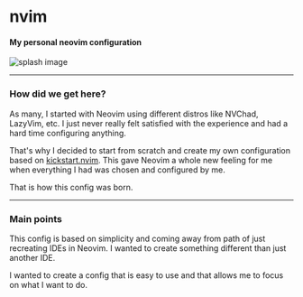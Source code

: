 # nvim

#### My personal neovim configuration

![splash image](https://utfs.io/f/10f8d954-7735-44b4-a71b-bfd1428809e3-qqhp3j.png)

---

### How did we get here?

As many, I started with Neovim using different distros like NVChad, LazyVim, etc.
I just never really felt satisfied with the experience and had a hard time configuring anything.

That's why I decided to start from scratch and create my own configuration based on [kickstart.nvim](https://github.com/nvim-lua/kickstart.nvim).
This gave Neovim a whole new feeling for me when everything I had was chosen and configured by me.

That is how this config was born.

---

### Main points

This config is based on simplicity and coming away from path of just recreating IDEs in Neovim.
I wanted to create something different than just another IDE.

I wanted to create a config that is easy to use and that allows me to focus on what I want to do.

